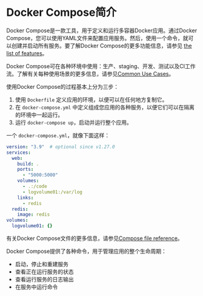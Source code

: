 # Docker Compose简介

Docker Compose是一款工具，用于定义和运行多容器Docker应用。通过Docker  Compose，您可以使用YAML文件来配置应用服务。然后，使用一个命令，就可以创建并启动所有服务。要了解Docker Compose的更多功能信息，请参见 [the list of features](https://docs.docker.com/compose/#features)。

Docker Compose可在各种环境中使用：生产、staging、开发、测试以及CI工作流。了解有关每种使用场景的更多信息，请参见[Common Use Cases](https://docs.docker.com/compose/#common-use-cases)。	



使用Docker Compose的过程基本上分为三步：

1. 使用 `Dockerfile` 定义应用的环境，以便可以在任何地方复制它。 
2. 在 `docker-compose.yml` 中定义组成您应用的各种服务，以便它们可以在隔离的环境中一起运行。 
3. 运行 `docker-compose up`，启动并运行整个应用。

一个 `docker-compose.yml`，就像下面这样：

```yaml
version: "3.9"  # optional since v1.27.0
services:
  web:
    build: .
    ports:
      - "5000:5000"
    volumes:
      - .:/code
      - logvolume01:/var/log
    links:
      - redis
  redis:
    image: redis
volumes:
  logvolume01: {}
```

有关Docker Compose文件的更多信息，请参见[Compose file reference](https://docs.docker.com/compose/compose-file/)。



Docker Compose提供了各种命令，用于管理应用的整个生命周期： 

- 启动，停止和重建服务
- 查看正在运行服务的状态
- 查看运行服务的日志输出
- 在服务中运行命令